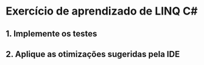# Exercício de aprendizado de LINQ C#

## 1. Implemente os testes

## 2. Aplique as otimizações sugeridas pela IDE 

